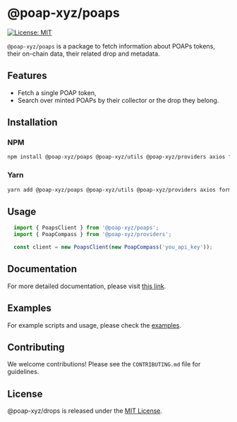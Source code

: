# @poap-xyz/poaps

[![License: MIT](https://img.shields.io/badge/License-MIT-green.svg)](https://opensource.org/licenses/MIT)

`@poap-xyz/poaps` is a package to fetch information about POAPs tokens, their on-chain data, their related drop and metadata.

## Features

- Fetch a single POAP token,
- Search over minted POAPs by their collector or the drop they belong.

## Installation

### NPM

```bash
npm install @poap-xyz/poaps @poap-xyz/utils @poap-xyz/providers axios form-data
```

### Yarn

```bash
yarn add @poap-xyz/poaps @poap-xyz/utils @poap-xyz/providers axios form-data
```

## Usage

```javascript
  import { PoapsClient } from '@poap-xyz/poaps';
  import { PoapCompass } from '@poap-xyz/providers';

  const client = new PoapsClient(new PoapCompass('you_api_key'));

```

## Documentation

For more detailed documentation, please visit [this link](https://documentation.poap.tech/docs).

## Examples

For example scripts and usage, please check the [examples](https://github.com/poap-xyz/poap.js/tree/main/examples).

## Contributing

We welcome contributions! Please see the `CONTRIBUTING.md` file for guidelines.

## License

@poap-xyz/drops is released under the [MIT License](https://opensource.org/licenses/MIT).

